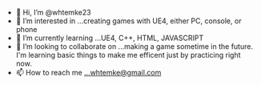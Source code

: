 - 👋 Hi, I’m @whtemke23
- 👀 I’m interested in ...creating games with UE4, either PC, console, or phone
- 🌱 I’m currently learning ...UE4, C++, HTML, JAVASCRIPT
- 💞️ I’m looking to collaborate on ...making a game sometime in the future. I'm learning basic things to make me efficent just by practicing right now.
- 📫 How to reach me ...whtemke@gmail.com

<!---
whtemke23/whtemke23 is a ✨ special ✨ repository because its `README.md` (this file) appears on your GitHub profile.
You can click the Preview link to take a look at your changes.
--->
